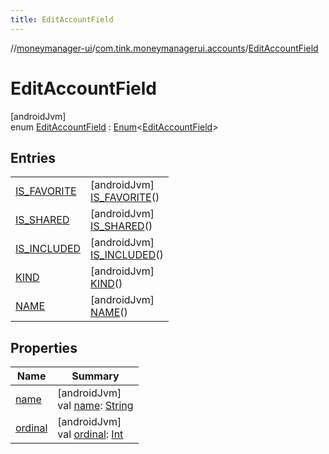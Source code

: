 ```yaml
---
title: EditAccountField
---
```

//[moneymanager-ui](../../../index.html)/[com.tink.moneymanagerui.accounts](../index.html)/[EditAccountField](index.html)



# EditAccountField



[androidJvm]\
enum [EditAccountField](index.html) : [Enum](https://kotlinlang.org/api/latest/jvm/stdlib/kotlin/-enum/index.html)&lt;[EditAccountField](index.html)&gt;



## Entries


| | |
|---|---|
| [IS_FAVORITE](-i-s_-f-a-v-o-r-i-t-e/index.html) | [androidJvm]<br>[IS_FAVORITE](-i-s_-f-a-v-o-r-i-t-e/index.html)() |
| [IS_SHARED](-i-s_-s-h-a-r-e-d/index.html) | [androidJvm]<br>[IS_SHARED](-i-s_-s-h-a-r-e-d/index.html)() |
| [IS_INCLUDED](-i-s_-i-n-c-l-u-d-e-d/index.html) | [androidJvm]<br>[IS_INCLUDED](-i-s_-i-n-c-l-u-d-e-d/index.html)() |
| [KIND](-k-i-n-d/index.html) | [androidJvm]<br>[KIND](-k-i-n-d/index.html)() |
| [NAME](-n-a-m-e/index.html) | [androidJvm]<br>[NAME](-n-a-m-e/index.html)() |


## Properties


| Name | Summary |
|---|---|
| [name](../../com.tink.service.network/-sdk-client/-t-i-n-k_-l-i-n-k/index.html#-372974862%2FProperties%2F1000845458) | [androidJvm]<br>val [name](../../com.tink.service.network/-sdk-client/-t-i-n-k_-l-i-n-k/index.html#-372974862%2FProperties%2F1000845458): [String](https://kotlinlang.org/api/latest/jvm/stdlib/kotlin/-string/index.html) |
| [ordinal](../../com.tink.service.network/-sdk-client/-t-i-n-k_-l-i-n-k/index.html#-739389684%2FProperties%2F1000845458) | [androidJvm]<br>val [ordinal](../../com.tink.service.network/-sdk-client/-t-i-n-k_-l-i-n-k/index.html#-739389684%2FProperties%2F1000845458): [Int](https://kotlinlang.org/api/latest/jvm/stdlib/kotlin/-int/index.html) |

